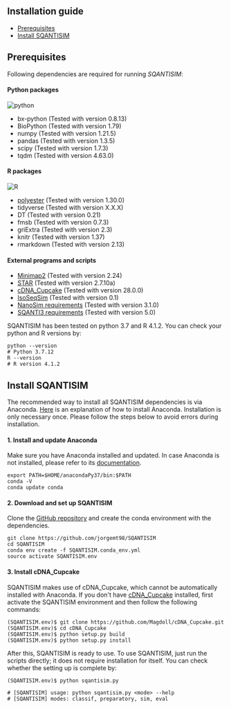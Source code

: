 ## Installation guide

* [Prerequisites](#prerequisites)
* [Install SQANTISIM](#installation)

## <a name="prerequisites"></a>Prerequisites

Following dependencies are required for running *SQANTISIM*:

#### Python packages

![python](https://img.shields.io/badge/python-3.7-blue)
* bx-python (Tested with version 0.8.13)
* BioPython (Tested with version 1.79)
* numpy (Tested with version 1.21.5)
* pandas (Tested with version 1.3.5)
* scipy (Tested with version 1.7.3)
* tqdm (Tested with version 4.63.0)

#### R packages

![R](https://img.shields.io/badge/R-4.1.2-blue)
* [polyester](https://github.com/alyssafrazee/polyester) (Tested with version 1.30.0)
* tidyverse (Tested with version X.X.X)
* DT (Tested with version 0.21)
* fmsb (Tested with version 0.7.3)
* griExtra (Tested with version 2.3)
* knitr (Tested with version 1.37)
* rmarkdown (Tested with version 2.13)

#### External programs and scripts

* [Minimap2](https://github.com/lh3/minimap2) (Tested with version 2.24)
* [STAR](https://github.com/alexdobin/STAR) (Tested with version 2.7.10a)
* [cDNA_Cupcake](https://github.com/Magdoll/cDNA_Cupcake) (Tested with version 28.0.0)
* [IsoSeqSim](https://github.com/yunhaowang/IsoSeqSim) (Tested with version 0.1)
* [NanoSim requirements](https://github.com/bcgsc/NanoSim) (Tested with version 3.1.0)
* [SQANTI3 requirements](https://github.com/ConesaLab/SQANTI3) (Tested with version 5.0)

SQANTISIM has been tested on python 3.7 and R 4.1.2. You can check your python and R versions by:

```
python --version
# Python 3.7.12
R --version
# R version 4.1.2
```

## <a name="installation"></a>Install SQANTISIM

The recommended way to install all SQANTISIM dependencies is via Anaconda. [Here](https://docs.anaconda.com/anaconda/install/) is an explanation of how to install Anaconda. Installation is only necessary once. Please follow the steps below to avoid errors during installation.

#### 1. Install and update Anaconda

Make sure you have Anaconda installed and updated. In case Anaconda is not installed, please refer to its [documentation](https://docs.anaconda.com/anaconda/install/).

```
export PATH=$HOME/anacondaPy37/bin:$PATH
conda -V
conda update conda
```

#### 2. Download and set up SQANTISIM

Clone the [GitHub repository](https://github.com/jorgemt98/SQANTISIM) and create the conda environment with the dependencies.

```
git clone https://github.com/jorgemt98/SQANTISIM
cd SQANTISIM
conda env create -f SQANTISIM.conda_env.yml
source activate SQANTISIM.env
```

#### 3. Install cDNA_Cupcake

SQANTISIM makes use of cDNA_Cupcake, which cannot be automatically installed with Anaconda. If you don't have [cDNA_Cupcake](https://github.com/Magdoll/cDNA_Cupcake) installed, first activate the SQANTISIM environment and then follow the following commands:

```
(SQANTISIM.env)$ git clone https://github.com/Magdoll/cDNA_Cupcake.git
(SQANTISIM.env)$ cd cDNA_Cupcake
(SQANTISIM.env)$ python setup.py build
(SQANTISIM.env)$ python setup.py install
```

After this, SQANTISIM is ready to use. To use SQANTISIM, just run the scripts directly; it does not require installation for itself. You can check whether the setting up is complete by:

```
(SQANTISIM.env)$ python sqantisim.py

# [SQANTISIM] usage: python sqantisim.py <mode> --help
# [SQANTISIM] modes: classif, preparatory, sim, eval
```
 
